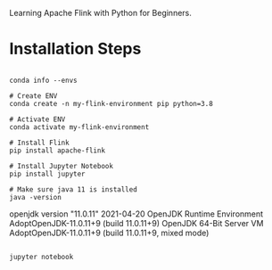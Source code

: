 Learning Apache Flink with Python for Beginners.


# Installation Steps 
```

conda info --envs

# Create ENV
conda create -n my-flink-environment pip python=3.8

# Activate ENV
conda activate my-flink-environment

# Install Flink
pip install apache-flink

# Install Jupyter Notebook
pip install jupyter

# Make sure java 11 is installed 
java -version
```
openjdk version "11.0.11" 2021-04-20
OpenJDK Runtime Environment AdoptOpenJDK-11.0.11+9 (build 11.0.11+9)
OpenJDK 64-Bit Server VM AdoptOpenJDK-11.0.11+9 (build 11.0.11+9, mixed mode)
```

jupyter notebook
```

